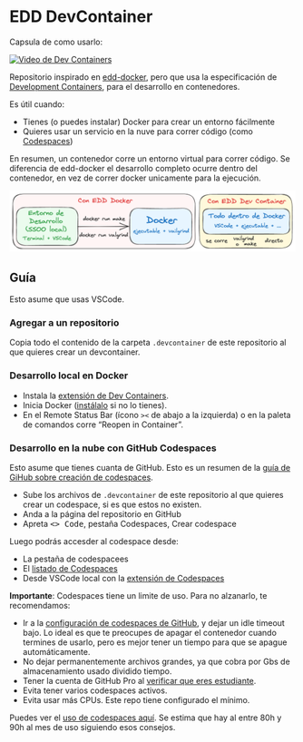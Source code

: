 # EDD DevContainer

Capsula de como usarlo:

[![Video de Dev Containers](https://img.youtube.com/vi/Y1uj5lSATxY/0.jpg)](https://www.youtube.com/watch?v=Y1uj5lSATxY)

Repositorio inspirado en [edd-docker], pero que usa la especificación
de [Development Containers], para el desarrollo en contenedores.

Es útil cuando:
- Tienes (o puedes instalar) Docker para crear un entorno fácilmente
- Quieres usar un servicio en la nuve para correr código (como [Codespaces])

En resumen, un contenedor corre un entorno virtual para correr código.
Se diferencia de edd-docker el desarrollo completo ocurre dentro del
contenedor, en vez de correr docker unicamente para la ejecución.

![Comparación de EDD Docker y EDD DevContainer](img/compare.png)

[edd-docker]: https://github.com/IIC2133-PUC/edd-docker
[Development Containers]: https://containers.dev/
[Codespaces]: https://docs.github.com/en/codespaces/overview

## Guía

Esto asume que usas VSCode.

### Agregar a un repositorio

Copia todo el contenido de la carpeta `.devcontainer` de este
repositorio al que quieres crear un devcontainer.

### Desarrollo local en Docker

- Instala la [extensión de Dev Containers](https://marketplace.visualstudio.com/items?itemName=ms-vscode-remote.remote-containers).
- Inicia Docker ([instálalo](https://www.docker.com/products/docker-desktop/) si no lo tienes).
- En el Remote Status Bar (ícono `><` de abajo a la izquierda) o en la
  paleta de comandos corre “Reopen in Container”.

### Desarrollo en la nube con GitHub Codespaces

Esto asume que tienes cuanta de GitHub.
Esto es un resumen de la [guía de GiHub sobre creación de codespaces][g].

[g]: https://docs.github.com/es/codespaces/developing-in-codespaces/creating-a-codespace-for-a-repository

- Sube los archivos de `.devcontainer` de este repositorio al que
  quieres crear un codespace, si es que estos no existen.
- Anda a la página del repositorio en GitHub
- Apreta <kbd><> Code</kbd>, pestaña Codespaces, Crear codespace

Luego podrás accesder al codespace desde:
- La pestaña de codespacees
- El [listado de Codespaces](https://github.com/codespaces)
- Desde VSCode local con la [extensión de Codespaces][ext]

[ext]: https://marketplace.visualstudio.com/items?itemName=GitHub.codespaces

**Importante**: Codespaces tiene un limite de uso. Para no alzanarlo, te recomendamos:

- Ir a la [configuración de codespaces de GitHub](https://github.com/settings/codespaces),
  y dejar un idle timeout bajo. Lo ideal es que te preocupes de apagar
  el contenedor cuando termines de usarlo, pero es mejor tener un tiempo
  para que se apague automáticamente.
- No dejar permanentemente archivos grandes, ya que cobra por Gbs
  de almacenamiento usado dividido tiempo.
- Tener la cuenta de GitHub Pro al [verificar que eres estudiante](https://education.github.com/discount_requests/application).
- Evita tener varios codespaces activos.
- Evita usar más CPUs. Este repo tiene configurado el mínimo.

Puedes ver el [uso de codespaces aquí](https://github.com/settings/billing).
Se estima que hay al entre 80h y 90h al mes de uso siguiendo esos consejos.

